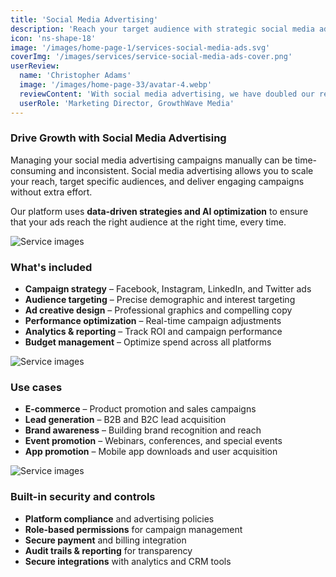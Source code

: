 ```yaml
---
title: 'Social Media Advertising'
description: 'Reach your target audience with strategic social media advertising campaigns across all major platforms.'
icon: 'ns-shape-18'
image: '/images/home-page-1/services-social-media-ads.svg'
coverImg: '/images/services/service-social-media-ads-cover.png'
userReview:
  name: 'Christopher Adams'
  image: '/images/home-page-33/avatar-4.webp'
  reviewContent: 'With social media advertising, we have doubled our reach while cutting advertising costs in half. It has become a vital part of our growth strategy.'
  userRole: 'Marketing Director, GrowthWave Media'
---
```


### Drive Growth with Social Media Advertising

Managing your social media advertising campaigns manually can be time-consuming and inconsistent. Social media advertising allows you to scale your reach, target specific audiences, and deliver engaging campaigns without extra effort.

Our platform uses **data-driven strategies and AI optimization** to ensure that your ads reach the right audience at the right time, every time.

![Service images](/images/services/service-details-1.png)

### What's included

- **Campaign strategy** – Facebook, Instagram, LinkedIn, and Twitter ads
- **Audience targeting** – Precise demographic and interest targeting
- **Ad creative design** – Professional graphics and compelling copy
- **Performance optimization** – Real-time campaign adjustments
- **Analytics & reporting** – Track ROI and campaign performance
- **Budget management** – Optimize spend across all platforms

![Service images](/images/services/service-details-2.png)

### Use cases

- **E-commerce** – Product promotion and sales campaigns
- **Lead generation** – B2B and B2C lead acquisition
- **Brand awareness** – Building brand recognition and reach
- **Event promotion** – Webinars, conferences, and special events
- **App promotion** – Mobile app downloads and user acquisition

![Service images](/images/services/service-details-3.jpg)

### Built-in security and controls

- **Platform compliance** and advertising policies
- **Role-based permissions** for campaign management
- **Secure payment** and billing integration
- **Audit trails & reporting** for transparency
- **Secure integrations** with analytics and CRM tools